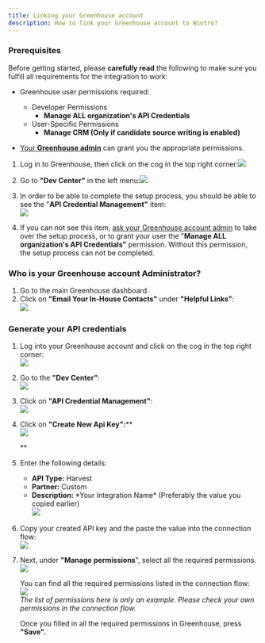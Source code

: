 ```yaml
---
title: Linking your Greenhouse account
description: How to link your Greenhouse account to Wintro?
---
```

### Prerequisites

Before getting started, please **carefully read** the following to make sure you fulfill all requirements for the integration to work:

*   Greenhouse user permissions required:
    *   Developer Permissions
        *   **Manage ALL organization's API Credentials**
    *   User-Specific Permissions
        *   **Manage CRM (Only if candidate source writing is enabled)**  
            
*   [Your **Greenhouse admin**](#who-is-your-greenhouse-account-administrator) can grant you the appropriate permissions.

1.  Log in to Greenhouse, then click on the cog in the top right corner:![](https://help.kombo.dev/hc/article_attachments/17652241451537)  
      
    
2.  Go to **"Dev Center"** in the left menu:![](https://help.kombo.dev/hc/article_attachments/17652267705745)  
      
    
3.  In order to be able to complete the setup process, you should be able to see the "**API Credential Management"** item:  
    ![](https://help.kombo.dev/hc/article_attachments/17655145359377)  
      
    
4.  If you can not see this item, [ask your Greenhouse account admin](#who-is-your-greenhouse-account-administrator) to take over the setup process, or to grant your user the "**Manage ALL organization's API Credentials"** permission. Without this permission, the setup process can not be completed.

### Who is your Greenhouse account Administrator?

1.  Go to the main Greenhouse dashboard.
2.  Click on **"Email Your In-House Contacts"** under **"Helpful Links"**:  
    ![](https://help.kombo.dev/hc/article_attachments/17655618275601)

### Generate your API credentials

1.  Log into your Greenhouse account and click on the cog in the top right corner:  
    ![](https://help.kombo.dev/hc/article_attachments/17652241451537)  
      
    
2.  Go to the **"Dev Center"**:  
    ![](https://help.kombo.dev/hc/article_attachments/17652267705745)  
      
    
3.  Click on **"API Credential Management"**:  
    ![](https://help.kombo.dev/hc/article_attachments/17655164380817)  
      
    
4.  Click on **"Create New Api Key":****  
    ![](https://help.kombo.dev/hc/article_attachments/17652712383633)  
      
    **
5.  Enter the following details:
    *   **API Type:** Harvest
    *   **Partner:** Custom
    *   **Description:** \*Your Integration Name\* (Preferably the value you copied earlier)  
        ![](https://help.kombo.dev/hc/article_attachments/17653390724881)  
          
        
6.  Copy your created API key and the paste the value into the connection flow:  
    ![](https://help.kombo.dev/hc/article_attachments/17653479409297)  
      
    
7.  Next, under **"Manage** **permissions**", select all the required permissions.  
    ![](https://help.kombo.dev/hc/article_attachments/17653589314833)  
      
    You can find all the required permissions listed in the connection flow:  
    ![](https://help.kombo.dev/hc/article_attachments/17704610914193)  
    _The list of permissions here is only an example. Please check your own permissions in the connection flow._  
      
    Once you filled in all the required permissions in Greenhouse, press **"Save".**